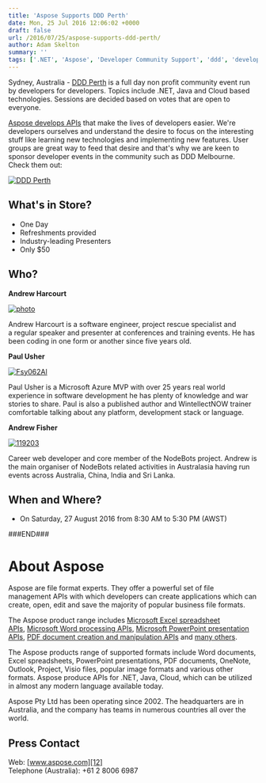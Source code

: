 ```yaml
---
title: 'Aspose Supports DDD Perth'
date: Mon, 25 Jul 2016 12:06:02 +0000
draft: false
url: /2016/07/25/aspose-supports-ddd-perth/
author: Adam Skelton
summary: ''
tags: ['.NET', 'Aspose', 'Developer Community Support', 'ddd', 'developers', 'sponsor', 'user groups']
---
```


Sydney, Australia - [DDD Perth][1] is a full day non profit community event run by developers for developers. Topics include .NET, Java and Cloud based technologies. Sessions are decided based on votes that are open to everyone.

[Aspose develops APIs][2] that make the lives of developers easier. We're developers ourselves and understand the desire to focus on the interesting stuff like learning new technologies and implementing new features. User groups are great way to feed that desire and that's why we are keen to sponsor developer events in the community such as DDD Melbourne. Check them out:

[![][3]](https://blog.aspose.com/wp-content/uploads/sites/2/2016/07/logo.png)

## What's in Store?

*   One Day
*   Refreshments provided
*   Industry-leading Presenters
*   Only $50

## Who?

**Andrew Harcourt**

[![][4]](https://blog.aspose.com/wp-content/uploads/sites/2/2016/07/photo.jpg)

Andrew Harcourt is a software engineer, project rescue specialist and a regular speaker and presenter at conferences and training events. He has been coding in one form or another since five years old.

**Paul Usher**

[![][5]](https://blog.aspose.com/wp-content/uploads/sites/2/2016/07/Fsy062Al.png)

Paul Usher is a Microsoft Azure MVP with over 25 years real world experience in software development he has plenty of knowledge and war stories to share. Paul is also a published author and WintellectNOW trainer comfortable talking about any platform, development stack or language.

**Andrew Fisher**

[![][6]](https://blog.aspose.com/wp-content/uploads/sites/2/2016/07/119203.jpg)

Career web developer and core member of the NodeBots project. Andrew is the main organiser of NodeBots related activities in Australasia having run events across Australia, China, India and Sri Lanka.

## When and Where?

*   On Saturday, 27 August 2016 from 8:30 AM to 5:30 PM (AWST)

###END###

# About Aspose

Aspose are file format experts. They offer a powerful set of file management APIs with which developers can create applications which can create, open, edit and save the majority of popular business file formats.

The Aspose product range includes [Microsoft Excel spreadsheet APIs][7], [Microsoft Word processing APIs][8], [Microsoft PowerPoint presentation APIs][9], [PDF document creation and manipulation APIs][10] and [many others][11].

The Aspose products range of supported formats include Word documents, Excel spreadsheets, PowerPoint presentations, PDF documents, OneNote, Outlook, Project, Visio files, popular image formats and various other formats. Aspose produce APIs for .NET, Java, Cloud, which can be utilized in almost any modern language available today.

Aspose Pty Ltd has been operating since 2002. The headquarters are in Australia, and the company has teams in numerous countries all over the world.

## Press Contact

Web: [www.aspose.com][12]  
Telephone (Australia): +61 2 8006 6987




[1]: https://dddperth.com/
[2]: http://www.aspose.com/total-component-suite.aspx
[3]: https://blog.aspose.com/wp-content/uploads/sites/2/2016/07/logo.png "DDD Perth"
[4]: https://blog.aspose.com/wp-content/uploads/sites/2/2016/07/photo-300x300.jpg "photo"
[5]: https://blog.aspose.com/wp-content/uploads/sites/2/2016/07/Fsy062Al-300x300.png "Fsy062Al"
[6]: https://blog.aspose.com/wp-content/uploads/sites/2/2016/07/119203-300x300.jpg "119203"
[7]: http://www.aspose.com/.net/excel-component.aspx?utm_source=ignitenz2015&utm_medium=web&utm_campaign=ignitenz2015
[8]: http://www.aspose.com/.net/word-component.aspx?utm_source=ignitenz2015&utm_medium=web&utm_campaign=ignitenz2015
[9]: http://www.aspose.com/.net/powerpoint-component.aspx?utm_source=ignitenz2015&utm_medium=web&utm_campaign=ignitenz2015
[10]: http://www.aspose.com/.net/pdf-component.aspx?utm_source=ignitenz2015&utm_medium=web&utm_campaign=ignitenz2015
[11]: http://www.aspose.com/total-component-suite.aspx?utm_source=ignitenz2015&utm_medium=web&utm_campaign=ignitenz2015
[12]: http://www.aspose.com/



